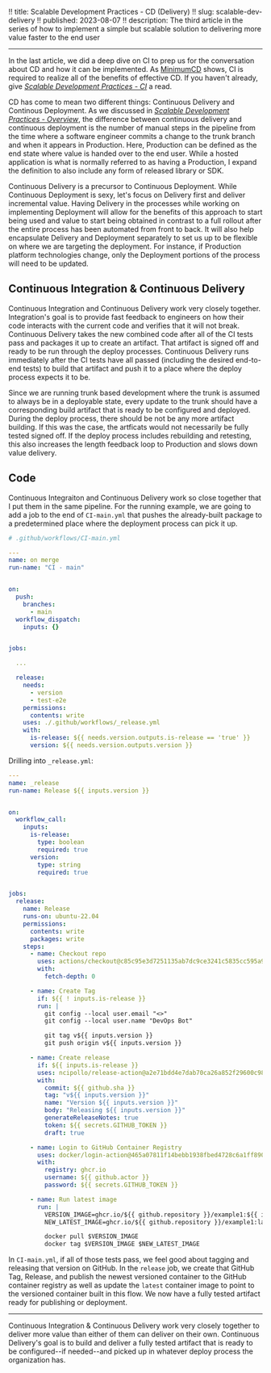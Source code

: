 !! title: Scalable Development Practices - CD (Delivery)
!! slug: scalable-dev-delivery
!! published: 2023-08-07
!! description: The third article in the series of how to implement a simple but scalable solution to delivering more value faster to the end user

---
In the last article, we did a deep dive on CI to prep us for the conversation about CD and how it can be implemented. 
As [MinimumCD](https://minimumcd.org/minimumcd/) shows, CI is required to realize all of the benefits of effective CD.
If you haven't already, give 
[_Scalable Development Practices - CI_](./posts/scalable-dev-integration) a read.

CD has come to mean two different things: Continuous Delivery and Continous Deployment. As we discussed in 
[_Scalable Development Practices - Overview_](./posts/scalable-dev-overview), the difference between
continuous delivery and continuous deployment is the number of manual steps in the pipeline from the time where a
software engineer commits a change to the trunk branch and when it appears in Production. Here, Production can be
defined as the end state where value is handed over to the end user. While a hosted application is what is normally
referred to as having a Production, I expand the definition to also include any form of released library or SDK.

Continuous Delivery is a precursor to Continuous Deployment. While Continuous Deployment is sexy, let's focus on
Delivery first and deliver incremental value. Having Delivery in the processes while working on implementing Deployment
will allow for the benefits of this approach to start being used and value to start being obtained in contrast to a full
rollout after the entire process has been automated from front to back. It will also help encapsulate Delivery and
Deployment separately to set us up to be flexible on where we are targeting the deployment. For instance, if Production 
platform technologies change, only the Deployment portions of the process will need to be updated.

## Continuous Integration & Continuous Delivery

Continuous Integration and Continuous Delivery work very closely together. Integration's goal is to provide fast
feedback to engineers on how their code interacts with the current code and verifies that it will not break. Continuous
Delivery takes the new combined code after all of the CI tests pass and packages it up to create an artifact. That 
artifact is signed off and ready to be run through the deploy processes. Continuous Delivery runs immediately after the CI
tests have all passed (including the desired end-to-end tests) to build that artifact and push it to a place where the
deploy process expects it to be.

Since we are running trunk based development where the trunk is assumed to always be in a deployable state, every update
to the trunk should have a corresponding build artifact that is ready to be configured and deployed. During the deploy process,
there should be not be any more artifact building. If this was the case, the artficats would not necessarily be fully tested
signed off. If the deploy process includes rebuilding and retesting, this also increases the length feedback loop to Production 
and slows down value delivery.

## Code

Continuous Integraiton and Continuous Delivery work so close together that I put them in the same pipeline. For the
running example, we are going to add a job to the end of `CI-main.yml` that pushes the already-built package to a
predetermined place where the deployment process can pick it up.

```yaml
# .github/workflows/CI-main.yml

---
name: on merge
run-name: "CI - main"


on:
  push:
    branches:
      - main
  workflow_dispatch:
    inputs: {}


jobs:

  ...

  release:
    needs:
      - version
      - test-e2e
    permissions:
      contents: write
    uses: ./.github/workflows/_release.yml
    with:
      is-release: ${{ needs.version.outputs.is-release == 'true' }}
      version: ${{ needs.version.outputs.version }}
```


Drilling into `_release.yml`:

```yaml
---
name: _release
run-name: Release ${{ inputs.version }}


on:
  workflow_call:
    inputs:
      is-release:
        type: boolean
        required: true
      version:
        type: string
        required: true


jobs:
  release:
    name: Release
    runs-on: ubuntu-22.04
    permissions:
      contents: write
      packages: write
    steps:
      - name: Checkout repo
        uses: actions/checkout@c85c95e3d7251135ab7dc9ce3241c5835cc595a9  # v3.5.3
        with:
          fetch-depth: 0

      - name: Create Tag
        if: ${{ ! inputs.is-release }}
        run: |
          git config --local user.email "<>"
          git config --local user.name "DevOps Bot"

          git tag v${{ inputs.version }}
          git push origin v${{ inputs.version }}

      - name: Create release
        if: ${{ inputs.is-release }}
        uses: ncipollo/release-action@a2e71bdd4e7dab70ca26a852f29600c98b33153e  # v1.12.0
        with:
          commit: ${{ github.sha }}
          tag: "v${{ inputs.version }}"
          name: "Version ${{ inputs.version }}"
          body: "Releasing ${{ inputs.version }}"
          generateReleaseNotes: true
          token: ${{ secrets.GITHUB_TOKEN }}
          draft: true

      - name: Login to GitHub Container Registry
        uses: docker/login-action@465a07811f14bebb1938fbed4728c6a1ff8901fc  # v2.2.0
        with:
          registry: ghcr.io
          username: ${{ github.actor }}
          password: ${{ secrets.GITHUB_TOKEN }}

      - name: Run latest image
        run: |
          VERSION_IMAGE=ghcr.io/${{ github.repository }}/example1:${{ inputs.version }}
          NEW_LATEST_IMAGE=ghcr.io/${{ github.repository }}/example1:latest

          docker pull $VERSION_IMAGE
          docker tag $VERSION_IMAGE $NEW_LATEST_IMAGE
```

In `CI-main.yml`, if all of those tests pass, we feel good about tagging and releasing that version on GitHub. In the
`release` job, we create that GitHub Tag, Release, and publish the newest versioned container to the GitHub container
registry as well as update the `latest` container image to point to the versioned container built in this flow. We now
have a fully tested artifact ready for publishing or deployment.


---

Continuous Integration & Continuous Delivery work very closely together to deliver more value than either of them can
deliver on their own. Continuous Delivery's goal is to build and deliver a fully tested artifact that is ready to be
configured--if needed--and picked up in whatever deploy process the organization has. 
